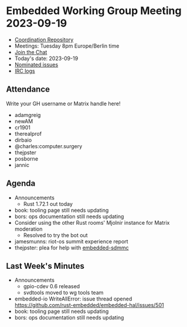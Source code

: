 # Embedded Working Group Meeting 2023-09-19

* [Coordination Repository]
* Meetings: Tuesday 8pm Europe/Berlin time
* [Join the Chat]
* Today's date: 2023-09-19
* [Nominated issues](https://github.com/search?q=org%3Arust-embedded+label%3Anominated+is%3Aopen&type=Issues)
* [IRC logs]

[Coordination Repository]: https://github.com/rust-embedded/wg
[Join the Chat]: https://matrix.to/#/#rust-embedded:matrix.org
[IRC logs]: https://libera.irclog.whitequark.org/rust-embedded/2023-09-19

## Attendance

Write your GH username or Matrix handle here!

* adamgreig
* newAM
* cr1901
* therealprof
* dirbaio
* @charles:computer.surgery
* thejpster
* posborne
* jannic

## Agenda

* Announcements
    * Rust 1.72.1 out today
* book: tooling page still needs updating
* bors: ops documentation still needs updating
* Consider using the other Rust rooms' Mjolnir instance for Matrix moderation
    * Resolved to try the bot out
* jamesmunns: riot-os summit experience report
* thejpster: plea for help with [embedded-sdmmc](https://github.com/rust-embedded-community/embedded-sdmmc-rs/pull/95)

## Last Week's Minutes

* Announcements
    * gpio-cdev 0.6 released
    * svdtools moved to wg tools team
* embedded-io WriteAllError: issue thread opened https://github.com/rust-embedded/embedded-hal/issues/501
* book: tooling page still needs updating
* bors: ops documentation still needs updating
